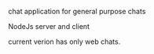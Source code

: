 chat application for general purpose chats

NodeJs server and client

current verion has only web chats.